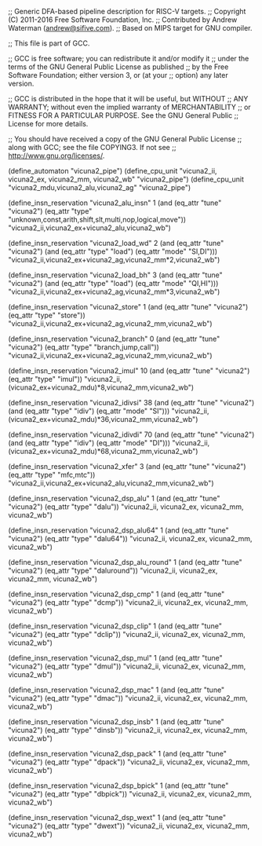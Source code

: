 ;; Generic DFA-based pipeline description for RISC-V targets.
;; Copyright (C) 2011-2016 Free Software Foundation, Inc.
;; Contributed by Andrew Waterman (andrew@sifive.com).
;; Based on MIPS target for GNU compiler.

;; This file is part of GCC.

;; GCC is free software; you can redistribute it and/or modify it
;; under the terms of the GNU General Public License as published
;; by the Free Software Foundation; either version 3, or (at your
;; option) any later version.

;; GCC is distributed in the hope that it will be useful, but WITHOUT
;; ANY WARRANTY; without even the implied warranty of MERCHANTABILITY
;; or FITNESS FOR A PARTICULAR PURPOSE.  See the GNU General Public
;; License for more details.

;; You should have received a copy of the GNU General Public License
;; along with GCC; see the file COPYING3.  If not see
;; <http://www.gnu.org/licenses/>.


(define_automaton "vicuna2_pipe")
(define_cpu_unit "vicuna2_ii, vicuna2_ex, vicuna2_mm, vicuna2_wb" "vicuna2_pipe")
(define_cpu_unit "vicuna2_mdu,vicuna2_alu,vicuna2_ag" "vicuna2_pipe")

(define_insn_reservation "vicuna2_alu_insn" 1
  (and (eq_attr "tune" "vicuna2")
       (eq_attr "type" "unknown,const,arith,shift,slt,multi,nop,logical,move"))
  "vicuna2_ii,vicuna2_ex+vicuna2_alu,vicuna2_wb")

(define_insn_reservation "vicuna2_load_wd" 2
  (and (eq_attr "tune" "vicuna2")
       (and (eq_attr "type" "load")
            (eq_attr "mode" "SI,DI")))
  "vicuna2_ii,vicuna2_ex+vicuna2_ag,vicuna2_mm*2,vicuna2_wb")

(define_insn_reservation "vicuna2_load_bh" 3
  (and (eq_attr "tune" "vicuna2")
       (and (eq_attr "type" "load")
            (eq_attr "mode" "QI,HI")))
  "vicuna2_ii,vicuna2_ex+vicuna2_ag,vicuna2_mm*3,vicuna2_wb")

(define_insn_reservation "vicuna2_store" 1
  (and (eq_attr "tune" "vicuna2")
       (eq_attr "type" "store"))
  "vicuna2_ii,vicuna2_ex+vicuna2_ag,vicuna2_mm,vicuna2_wb")

(define_insn_reservation "vicuna2_branch" 0
  (and (eq_attr "tune" "vicuna2")
       (eq_attr "type" "branch,jump,call"))
  "vicuna2_ii,vicuna2_ex+vicuna2_ag,vicuna2_mm,vicuna2_wb")

(define_insn_reservation "vicuna2_imul" 10
  (and (eq_attr "tune" "vicuna2")
       (eq_attr "type" "imul"))
  "vicuna2_ii,(vicuna2_ex+vicuna2_mdu)*8,vicuna2_mm,vicuna2_wb")

(define_insn_reservation "vicuna2_idivsi" 38
  (and (eq_attr "tune" "vicuna2")
       (and (eq_attr "type" "idiv")
            (eq_attr "mode" "SI")))
  "vicuna2_ii,(vicuna2_ex+vicuna2_mdu)*36,vicuna2_mm,vicuna2_wb")

(define_insn_reservation "vicuna2_idivdi" 70
  (and (eq_attr "tune" "vicuna2")
       (and (eq_attr "type" "idiv")
            (eq_attr "mode" "DI")))
  "vicuna2_ii,(vicuna2_ex+vicuna2_mdu)*68,vicuna2_mm,vicuna2_wb")

(define_insn_reservation "vicuna2_xfer" 3
  (and (eq_attr "tune" "vicuna2")
       (eq_attr "type" "mfc,mtc"))
  "vicuna2_ii,vicuna2_ex+vicuna2_alu,vicuna2_mm,vicuna2_wb")

(define_insn_reservation "vicuna2_dsp_alu" 1
  (and (eq_attr "tune" "vicuna2")
       (eq_attr "type" "dalu"))
  "vicuna2_ii, vicuna2_ex, vicuna2_mm, vicuna2_wb")

(define_insn_reservation "vicuna2_dsp_alu64" 1
  (and (eq_attr "tune" "vicuna2")
       (eq_attr "type" "dalu64"))
  "vicuna2_ii, vicuna2_ex, vicuna2_mm, vicuna2_wb")

(define_insn_reservation "vicuna2_dsp_alu_round" 1
  (and (eq_attr "tune" "vicuna2")
       (eq_attr "type" "daluround"))
  "vicuna2_ii, vicuna2_ex, vicuna2_mm, vicuna2_wb")

(define_insn_reservation "vicuna2_dsp_cmp" 1
  (and (eq_attr "tune" "vicuna2")
       (eq_attr "type" "dcmp"))
  "vicuna2_ii, vicuna2_ex, vicuna2_mm, vicuna2_wb")

(define_insn_reservation "vicuna2_dsp_clip" 1
  (and (eq_attr "tune" "vicuna2")
       (eq_attr "type" "dclip"))
  "vicuna2_ii, vicuna2_ex, vicuna2_mm, vicuna2_wb")

(define_insn_reservation "vicuna2_dsp_mul" 1
  (and (eq_attr "tune" "vicuna2")
       (eq_attr "type" "dmul"))
  "vicuna2_ii, vicuna2_ex, vicuna2_mm, vicuna2_wb")

(define_insn_reservation "vicuna2_dsp_mac" 1
  (and (eq_attr "tune" "vicuna2")
       (eq_attr "type" "dmac"))
  "vicuna2_ii, vicuna2_ex, vicuna2_mm, vicuna2_wb")

(define_insn_reservation "vicuna2_dsp_insb" 1
  (and (eq_attr "tune" "vicuna2")
       (eq_attr "type" "dinsb"))
  "vicuna2_ii, vicuna2_ex, vicuna2_mm, vicuna2_wb")

(define_insn_reservation "vicuna2_dsp_pack" 1
  (and (eq_attr "tune" "vicuna2")
       (eq_attr "type" "dpack"))
  "vicuna2_ii, vicuna2_ex, vicuna2_mm, vicuna2_wb")

(define_insn_reservation "vicuna2_dsp_bpick" 1
  (and (eq_attr "tune" "vicuna2")
       (eq_attr "type" "dbpick"))
  "vicuna2_ii, vicuna2_ex, vicuna2_mm, vicuna2_wb")

(define_insn_reservation "vicuna2_dsp_wext" 1
  (and (eq_attr "tune" "vicuna2")
       (eq_attr "type" "dwext"))
  "vicuna2_ii, vicuna2_ex, vicuna2_mm, vicuna2_wb")
